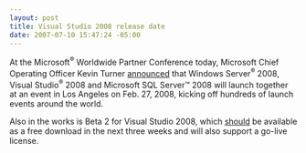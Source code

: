 ```yaml
---
layout: post
title: Visual Studio 2008 release date
date: 2007-07-10 15:47:24 -05:00
---
```


At the Microsoft<sup>®</sup> Worldwide Partner Conference today, Microsoft Chief Operating Officer Kevin Turner [announced](http://www.microsoft.com/presspass/press/2007/jul07/07-10WPCDay1PartnersPR.mspx) that Windows Server<sup>®</sup> 2008, Visual Studio<sup>®</sup> 2008 and Microsoft SQL Server™ 2008 will launch together at an event in Los Angeles on Feb. 27, 2008, kicking off hundreds of launch events around the world.

Also in the works is Beta 2 for Visual Studio 2008, which [should](http://www.andreas-kraus.net/blog/visual-studio-2008-beta-2/) be available as a free download in the next three weeks and will also support a go-live license.
